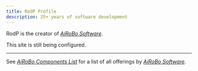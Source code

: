 ```yaml
---
title: RodP Profile
description: 25+ years of software development
---
```

RodP is the creator of [*AiRoBo Software*](https://airobo.software).

This site is still being configured.

---
See [*AiRoBo Components List*](https://airobo.site) for a list of all offerings by [*AiRoBo Software*](https://airobo.software).
